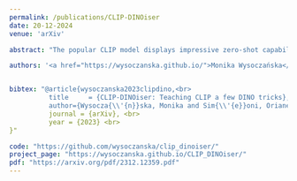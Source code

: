 ```yaml
---
permalink: /publications/CLIP-DINOiser
date: 20-12-2024
venue: 'arXiv'

abstract: "The popular CLIP model displays impressive zero-shot capabilities thanks to its seamless interaction with arbitrary text prompts. However, its lack of spatial awareness makes it unsuitable for dense computer vision tasks, e.g., semantic segmentation, without an additional fine-tuning step that often uses annotations and can potentially suppress its original open-vocabulary properties. Meanwhile, self-supervised representation methods have demonstrated good localization properties without human-made annotations nor explicit supervision. In this work, we take the best of both worlds and propose a zero-shot open-vocabulary semantic segmentation method, which does not require any annotations. We propose to locally improve dense MaskCLIP features, computed with a simple modification of CLIP's last pooling layer, by integrating localization priors extracted from self-supervised features. By doing so, we greatly improve the performance of MaskCLIP and produce smooth outputs. Moreover, we show that the used self-supervised feature properties can directly be learnt from CLIP features therefore allowing us to obtain the best results with a single pass through CLIP model. Our method CLIP-DINOiser needs only a single forward pass of CLIP and two light convolutional layers at inference, no extra supervision nor extra memory and reaches state-of-the-art results on challenging and fine-grained benchmarks such as COCO, Pascal Context, Cityscapes and ADE20k."

authors: '<a href="https://wysoczanska.github.io/">Monika Wysoczańska</a>, <a href="https://osimeoni.github.io/">Oriane Siméoni</a>, <a href="/about.html">Michael Ramamonjisoa</a>, <a href="https://abursuc.github.io/">Andrei Bursuc</a>, <a href="http://staff.ii.pw.edu.pl/~ttrzcins/"> Tomasz Trzciński </a>, <a href="https://ptrckprz.github.io/"> Patrick Pérez </a>'


bibtex: "@article{wysoczanska2023clipdino,<br>
          title     = {CLIP-DINOiser: Teaching CLIP a few DINO tricks}, <br>
          author={Wysocza{\\'{n}}ska, Monika and Sim{\\'{e}}oni, Oriane and Ramamonjisoa, Micha{\\"{e}}l and Bursuc, Andrei and Trzci{\\'n}ski, Tomasz and P{\\'{e}}rez, Patrick},
          journal = {arXiv}, <br>
          year = {2023} <br>
}"

code: "https://github.com/wysoczanska/clip_dinoiser/"
project_page: "https://wysoczanska.github.io/CLIP_DINOiser/"
pdf: "https://arxiv.org/pdf/2312.12359.pdf"
---
```

